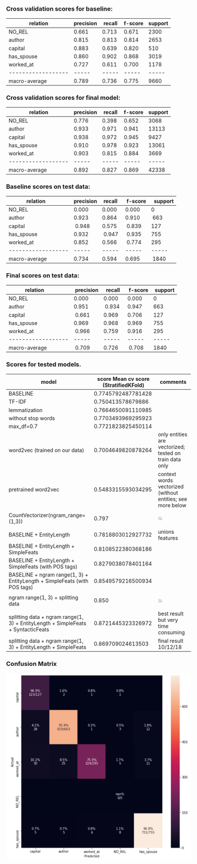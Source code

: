 ### Cross validation scores for baseline:
|relation          | precision | recall | f-score | support |
|------------------| -----| -----| -----| -----|
|NO_REL            | 0.661 | 0.713 | 0.671  | 2300 |
|author            | 0.815 | 0.813 | 0.814  | 2653 |
|capital           | 0.883 | 0.639 | 0.820  | 510 |
|has_spouse        | 0.860 | 0.902 | 0.868  | 3019 |
|worked_at         | 0.727 | 0.611 | 0.700  | 1178 |
|------------------| -----| -----| -----| -----|
|macro-average     | 0.789 | 0.736 | 0.775  | 9660|

### Cross validation scores for final model:

|relation          | precision | recall | f-score | support |
|------------------| -----| -----| -----| -----|
|NO_REL            | 0.776 | 0.398 | 0.652 | 3068 |
|author            | 0.933 | 0.971 | 0.941 | 13113 |
|capital           | 0.938 | 0.972 | 0.945 | 9427 |
|has_spouse        | 0.910 | 0.978 | 0.923 | 13061 |
|worked_at         | 0.903 | 0.815 | 0.884 | 3669 |
|------------------| -----| -----| -----| -----|
|macro-average     | 0.892 | 0.827 | 0.869 | 42338 |

### Baseline scores on test data:

|relation          | precision | recall  |  f-score |  support |
|------------------| -----| -----| -----| -----|
|NO_REL            | 0.000 | 0.000 | 0.000 | 0 |
|author            | 0.923 | 0.864 | 0.910 | 663 |
|capital           | 0.948 | 0.575 | 0.839 | 127 |
|has_spouse        | 0.932 | 0.947 | 0.935 | 755 |
|worked_at         | 0.852 | 0.566 | 0.774 | 295 |
|------------------| -----| -----| -----| -----|
|macro-average     | 0.734 | 0.594 | 0.695 | 1840 |

### Final scores on test data:

|relation          | precision | recall | f-score | support |
|------------------| -----| -----| -----| -----|
|NO_REL            | 0.000 | 0.000  | 0.000 | 0 |
|author            | 0.951 | 0.934  | 0.947 | 663 |
|capital           | 0.661 | 0.969  | 0.706 | 127 |
|has_spouse        | 0.969 | 0.968  | 0.969 | 755 |
|worked_at         | 0.966 | 0.759  | 0.916 | 295 |
|------------------| -----| -----| -----| -----|
|macro-average     | 0.709 | 0.726 | 0.708 | 1840 |


### Scores for tested models.

**model**	| **score**  Mean cv score (StratifiedKFold)	| **comments** |
----- | ----------------------------------------|----------------------|
| BASELINE | 0.7745792487781428 |
| TF-IDF |	0.750413578679886 |
| lemmatization |	0.7664650091110985 |
| without stop words  | 0.7703493969295923 |
| max_df=0.7  | 0.7721823825450114 |
| word2vec (trained on our data) | 0.7004649820878264 | only entities are vectorized; tested on train data only |
| pretrained word2vec | 0.5483315593034295 | context words vectorized (without entities; see more below |
| |
| CountVectorizer(ngram_range=(1,3)) | 0.797 | :boom: |
| |
| BASELINE + EntityLength |	0.7818803012927732 |	unions features |
| BASELINE + EntityLength + SimpleFeats |	0.8108522380368186 |
| BASELINE + EntityLength + SimpleFeats (with POS tags)	| 0.8279038078401164 |
| BASELINE + ngram range(1, 3) + EntityLength + SimpleFeats (with POS tags) |	0.8549579216500934 |
| |
| ngram range(1, 3) + splitting data | 0.850 | :boom: |
| |
| splitting data + ngram range(1, 3) + EntityLength + SimpleFeats + SyntacticFeats |	0.8721445323326972 |	best result but very time consuming |
| splitting data + ngram range(1, 3) + EntityLength + SimpleFeats	| 0.869709024613503	| final result 10/12/18



### Confusion Matrix
![Screenshot](image_preview.png)


